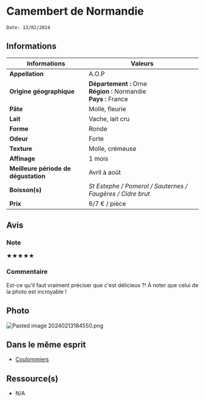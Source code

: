 # Camembert de Normandie
```
Date: 13/02/2024
```
## Informations

| Informations | Valeurs |
| ---- | ---- |
| **Appellation** | A.O.P |
| **Origine géographique** | **Département :** Orne<br>**Région :** Normandie<br>**Pays :** France  |
| **Pâte** | Molle, fleurie |
| **Lait** | Vache, lait cru |
| **Forme** | Ronde |
| **Odeur** | Forte |
| **Texture** | Molle, crémeuse |
| **Affinage** | 1 mois |
| **Meilleure période de dégustation** | Avril à août |
| **Boisson(s)** | *St Estephe / Pomerol / Sauternes / Faugères / Cidre brut* |
| **Prix** | 6/7 € / pièce |

## Avis
### Note
★★★★★

### Commentaire
Est-ce qu'il faut vraiment préciser que c'est délicieux ?!
À noter que celui de la photo est incroyable ! 

## Photo
![Pasted image 20240213184550.png](./M%C3%A9dias/Pasted%20image%2020240213184550.png)

## Dans le même esprit
* [Coulommiers](./Coulommiers.md)

## Ressource(s)
* N/A